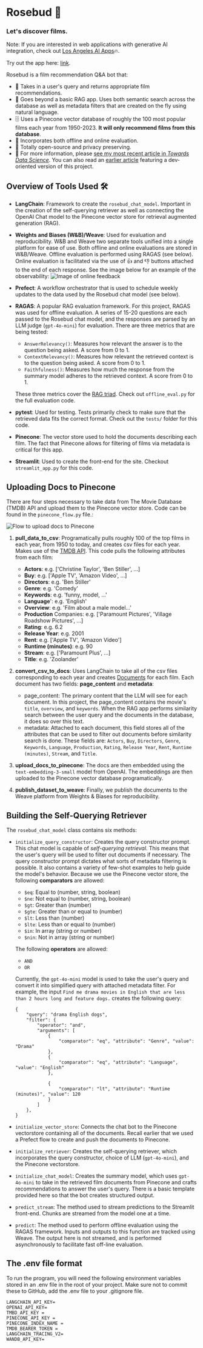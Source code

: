 # Rosebud 🌹

### Let's discover films.

Note: If you are interested in web applications with generative AI integration, check out [Los Angeles AI Apps](https://losangelesaiapps.com)🔥.

Try out the app here: [link](https://filmsearch.azurewebsites.net/).

Rosebud is a film recommendation Q&A bot that: 

- 🎥 Takes in a user's query and returns appropriate film recommendations. 
- 💬 Goes beyond a basic RAG app. Uses both semantic search across the database as well as metadata filters that are created on the fly using natural language. 
- 🗄️ Uses a Pinecone vector database of roughly the 100 most popular films each year from 1950-2023. **It will only recommend films from this database**. 
- 💯 Incorporates both offline and online evaluation.
- 🙌 Totally open-source and privacy preserving.
- 📕 For more information, please [see my most recent article in *Towards Data Science*](https://towardsdatascience.com/productionizing-a-rag-app-04c857e0966e).
You can also read an [earlier article](https://towardsdatascience.com/how-to-build-a-rag-system-with-a-self-querying-retriever-in-langchain-16b4fa23e9ad) featuring a dev-oriented version of this project.

## Overview of Tools Used 🛠️
- **LangChain**: Framework to create the `rosebud_chat_model`. Important in the creation of the self-querying retriever as well as connecting the OpenAI Chat model to the Pinecone vector store for retrieval augmented generation (RAG).
- **Weights and Biases (W&B)/Weave**: Used for evaluation and reproducibility. W&B and Weave two separate tools unified into a single platform for ease of use. Both offline and online evaluations are stored in W&B/Weave. Offline evaluation is performed using RAGAS (see below). Online evaluation is facilitated via the use of 👍 and 👎 buttons attached to the end of each response. See the image below for an example of the observability:
![Image of online feedback](images/wandb.png)
- **Prefect**: A workflow orchestrator that is used to schedule weekly updates to the data used by the Rosebud chat model (see below).
- **RAGAS**: A popular RAG evaluation framework. For this project, RAGAS was used for offline evaluation. A series of 15-20 questions are each passed to the Rosebud chat model, and the responses are parsed by an LLM judge (`gpt-4o-mini`) for evaluation. There are three metrics that are being tested:
    - `AnswerRelevancy()`: Measures how relevant the answer is to the question being asked. A score from 0 to 1.
    - `ContextRelevancy()`: Measures how relevant the retrieved context is to the question being asked. A score from 0 to 1.
    - `Faithfulness()`: Measures how much the response from the summary model adheres to the retrieved context. A score from 0 to 1. 
    
    These three metrics cover the [RAG triad](https://www.trulens.org/trulens_eval/getting_started/core_concepts/rag_triad/). Check out `offline_eval.py` for the full evaluation code.
- **pytest**: Used for testing. Tests primarily check to make sure that the retrieved data fits the correct format. Check out the `tests/` folder for this code.
- **Pinecone**: The vector store used to hold the documents describing each film. The fact that Pinecone allows for filtering of films via metadata is critical for this app.
- **Streamlit**: Used to create the front-end for the site. Checkout `streamlit_app.py` for this code. 


## Uploading Docs to Pinecone
There are four steps necessary to take data from The Movie Database (TMDB) API and upload them to the Pinecone vector store. Code can be found in the `pinecone_flow.py` file.:

![Flow to upload docs to Pinecone](images/pinecone_flow.png)

1) **pull_data_to_csv**: Programatically pulls roughly 100 of the top films in each year, from 1950 to today, and creates csv files for each year. Makes use of the [TMDB API](https://developer.themoviedb.org/reference/intro/getting-started). This code pulls the following attributes from each film:

    - **Actors**: e.g. ['Christine Taylor', 'Ben Stiller', ...]
    - **Buy**: e.g. ['Apple TV', 'Amazon Video', ...]
    - **Directors**: e.g. 'Ben Stiller'
    - **Genre**: e.g. 'Comedy'
    - **Keywords**: e.g. 'funny, model, ...'
    - **Language**': e.g. 'English'
    - **Overview**: e.g. 'Film about a male model...'
    - **Production** Companies: e.g. ['Paramount Pictures', 'Village Roadshow Pictures', ...]
    - **Rating**: e.g. 6.2
    - **Release Year**: e.g. 2001
    - **Rent**: e.g. ['Apple TV', 'Amazon Video']
    - **Runtime (minutes)**: e.g. 90
    - **Stream**: e.g. ['Paramount Plus', ...]
    - **Title**: e.g. 'Zoolander'
2) **convert_csv_to_docs**: Uses LangChain to take all of the csv files corresponding to each year and creates [Documents](https://js.langchain.com/v0.1/docs/modules/chains/document/) for each film. Each document has two fields: **page_content** and **metadata**:
    - page_content: The primary content that the LLM will see for each document. In this project, the page_content contains the movie's `title`, `overview`, and `keywords`. When the RAG app performs similarity search between the user query and the documents in the database, it does so over this text.
    - metadata: Attached to each document, this field stores all of the attributes that can be used to filter out documents before similarity search is done. These fields are: `Actors`, `Buy`, `Directors`, `Genre`, `Keywords`, `Language`, `Production`, `Rating`, `Release Year`, `Rent`, `Runtime (minutes)`, `Stream`, and `Title`. 
2) **upload_docs_to_pinecone**: The docs are then embedded using the `text-embedding-3-small` model from OpenAI. The embeddings are then uploaded to the Pinecone vector database programatically.
4) **publish_dataset_to_weave**: Finally, we publish the documents to the Weave platform from Weights & Biases for reproducibility.

## Building the Self-Querying Retriever

The `rosebud_chat_model` class contains six methods:
- `initialize_query_constructor`: Creates the query constructor prompt. This chat model is capable of *self-querying retrieval*. This means that the user's query will be used to filter out documents if necessary. The query constructor prompt dictates what sorts of metadata filtering is possible. It also contains a variety of few-shot examples to help guide the model's behavior. Because we use the Pinecone vector store, the following **comparators** are allowed:
    - `$eq`: Equal to (number, string, boolean)
    - `$ne`: Not equal to (number, string, boolean)
    - `$gt`: Greater than (number)
    - `$gte`: Greater than or equal to (number)
    - `$lt`: Less than (number)
    - `$lte`: Less than or equal to (number)
    - `$in`: In array (string or number)
    - `$nin`: Not in array (string or number)

    The following **operators** are allowed:
    - `AND`
    - `OR`

    Currently, the `gpt-4o-mini` model is used to take the user's query and convert it into simplified query with attached metadata filter. For example, the input `Find me drama movies in English that are less than 2 hours long and feature dogs.` creates the following query: 

    ```
    {
        "query": "drama English dogs", 
        "filter": {
            "operator": "and", 
            "arguments": [
                {
                    "comparator": "eq", "attribute": "Genre", "value": "Drama"
                }, 
                {
                    "comparator": "eq", "attribute": "Language", "value": "English"
                }, 
                    
                {
                    "comparator": "lt", "attribute": "Runtime (minutes)", "value": 120
                }
            ]
        },
    }
    ```
- `initialize_vector_store`: Connects the chat bot to the Pinecone vectorstore containing all of the documents. Recall earlier that we used a Prefect flow to create and push the documents to Pinecone.  
- `initialize_retriever`: Creates the self-querying retriever, which incorporates the query constructor, choice of LLM (`gpt-4o-mini`), and the Pinecone vectorstore. 
- `initialize_chat_model`: Creates the summary model, which uses `gpt-4o-mini` to take in the retrieved film documents from Pinecone and crafts recommendations to answer the user's query. There is a basic template provided here so that the bot creates structured output. 
- `predict_stream`: The method used to stream predictions to the Streamlit front-end. Chunks are streamed from the model one at a time. 
- `predict`: The method used to perform offline evaluation using the RAGAS framework. Inputs and outputs to this function are tracked using Weave. The output here is not streamed, and is performed asynchronously to facilitate fast off-line evaluation.

## The .env file format
To run the program, you will need the following environment variables stored in an .env file in the root of your project. Make sure not to commit these to GitHub, add the .env file to your .gitignore file.
```
LANGCHAIN_API_KEY=
OPENAI_API_KEY=
TMBD_API_KEY = 
PINECONE_API_KEY = 
PINECONE_INDEX_NAME = 
TMDB_BEARER_TOKEN = 
LANGCHAIN_TRACING_V2=
WANDB_API_KEY=
```
